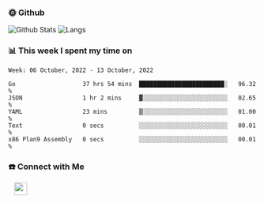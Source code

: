 

<h3> 🌞 Github</h3>

![Github Stats](https://github-readme-stats-beta-lovat.vercel.app/api?username=QiuYukang&count_private=true&show_icons=true&hide=stars)
![Langs](https://github-readme-stats-beta-lovat.vercel.app/api/top-langs/?username=QiuYukang&count_private=true&layout=compact)

<h3> 📊 This week I spent my time on</h3>

<!--START_SECTION:waka-->
```text
Week: 06 October, 2022 - 13 October, 2022

Go                   37 hrs 54 mins  ████████████████████████░   96.32 % 
JSON                 1 hr 2 mins     ▓░░░░░░░░░░░░░░░░░░░░░░░░   02.65 % 
YAML                 23 mins         ▒░░░░░░░░░░░░░░░░░░░░░░░░   01.00 % 
Text                 0 secs          ░░░░░░░░░░░░░░░░░░░░░░░░░   00.01 % 
x86 Plan9 Assembly   0 secs          ░░░░░░░░░░░░░░░░░░░░░░░░░   00.01 % 
```
<!--END_SECTION:waka-->

<!--
<h3>🛠 Tech Stack</h3>

- 💻 &nbsp; Java | C | Matlab | C++ | Python
- 🌐 &nbsp; HTML | CSS | JavaScript | Bootstrap
- 🛢  &nbsp; MySQL | Redis
- 🔧 &nbsp; NS-3 | Git | Markdown
-->

<h3> ☎️ Connect with Me </h3>
&nbsp;&nbsp;
<a href="mailto:b612n@qq.com">
  <img href="mailto:b612n@qq.com" align="center" width="26px" src="https://github.com/TheDudeThatCode/TheDudeThatCode/blob/master/Assets/Gmail.svg" />
</a>

